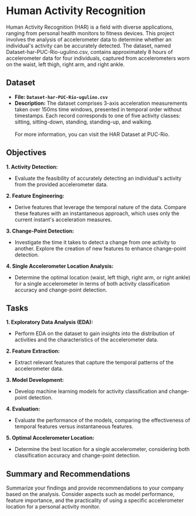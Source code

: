 # Human Activity Recognition

Human Activity Recognition (HAR) is a field with diverse applications, ranging from personal health monitors to fitness devices. This project involves the analysis of accelerometer data to determine whether an individual's activity can be accurately detected. The dataset, named Dataset-har-PUC-Rio-ugulino.csv, contains approximately 8 hours of accelerometer data for four individuals, captured from accelerometers worn on the waist, left thigh, right arm, and right ankle.

## Dataset
- **File: `Dataset-har-PUC-Rio-ugulino.csv`** <br>
- **Description:** The dataset comprises 3-axis acceleration measurements taken over 150ms time windows, presented in temporal order without timestamps. Each record corresponds to one of five activity classes: sitting, sitting-down, standing, standing-up, and walking. <br><br>
For more information, you can visit the HAR Dataset at PUC-Rio.

## Objectives
**1. Activity Detection:**
- Evaluate the feasibility of accurately detecting an individual's activity from the provided accelerometer data.

**2. Feature Engineering:**
- Derive features that leverage the temporal nature of the data. Compare these features with an instantaneous approach, which uses only the current instant's acceleration measures.

**3. Change-Point Detection:**
- Investigate the time it takes to detect a change from one activity to another. Explore the creation of new features to enhance change-point detection.

**4. Single Accelerometer Location Analysis:**
- Determine the optimal location (waist, left thigh, right arm, or right ankle) for a single accelerometer in terms of both activity classification accuracy and change-point detection.

## Tasks
**1. Exploratory Data Analysis (EDA):**
- Perform EDA on the dataset to gain insights into the distribution of activities and the characteristics of the accelerometer data.

**2. Feature Extraction:**
- Extract relevant features that capture the temporal patterns of the accelerometer data.

**3. Model Development:**
- Develop machine learning models for activity classification and change-point detection.

**4. Evaluation:**
- Evaluate the performance of the models, comparing the effectiveness of temporal features versus instantaneous features.

**5. Optimal Accelerometer Location:**
- Determine the best location for a single accelerometer, considering both classification accuracy and change-point detection.

## Summary and Recommendations

<!-- Notes - Points to remember -->
Summarize your findings and provide recommendations to your company based on the analysis. Consider aspects such as model performance, feature importance, and the practicality of using a specific accelerometer location for a personal activity monitor.
